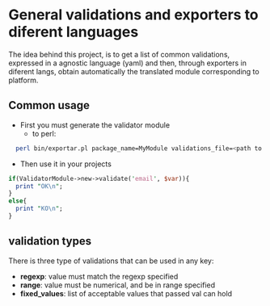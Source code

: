 # General validations and exporters to diferent languages

The idea behind this project, is to get a list of common validations, expressed in a agnostic language (yaml)
and then, through exporters in diferent langs, obtain automatically the translated module corresponding to
platform.

## Common usage
- First you must generate the validator module
  - to perl:
```bash
  perl bin/exportar.pl package_name=MyModule validations_file=<path to validatios.yml>
```

- Then use it in your projects
```perl
if(ValidatorModule->new->validate('email', $var)){
  print "OK\n";
}
else{
  print "KO\n";
}
```

## validation types

There is three type of validations that can be used in any key:

- **regexp**: value must match the regexp specified
- **range**: value must be numerical, and be in range specified 
- **fixed_values**: list of acceptable values that passed val can hold
